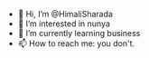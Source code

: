 - 👋 Hi, I’m @HimaliSharada
- 👀 I’m interested in nunya
- 🌱 I’m currently learning business
- 📫 How to reach me: you don't.
